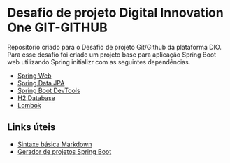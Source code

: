# Desafio de projeto Digital Innovation One GIT-GITHUB
Repositório criado para o Desafio de projeto Git/Github da plataforma DIO.
Para esse desafio foi criado um projeto base para aplicação Spring Boot web utilizando Spring initializr com as seguintes dependências.
- [Spring Web](https://mvnrepository.com/artifact/org.springframework.boot/spring-boot-starter-web)
- [Spring Data JPA](https://mvnrepository.com/artifact/org.springframework.boot/spring-boot-starter-data-jpa)
- [Spring Boot DevTools](https://mvnrepository.com/artifact/org.springframework.boot/spring-boot-devtools)
- [H2 Database](https://mvnrepository.com/artifact/com.h2database/h2)
- [Lombok](https://mvnrepository.com/artifact/org.projectlombok/lombok)

## Links úteis
- [Sintaxe básica Markdown](https://www.markdownguide.org/basic-syntax/)
- [Gerador de projetos Spring Boot](https://start.spring.io/#!type=maven-project&language=java&platformVersion=2.5.6&packaging=jar&jvmVersion=11&groupId=com.desafioDIO&artifactId=git-github&name=git-github&description=Desafio%20de%20projeto%20Digital%20Innovation%20One%20GIT-GITHUB&packageName=com.desafioDIO.git-github&dependencies=web,data-jpa,devtools,h2,lombok)
